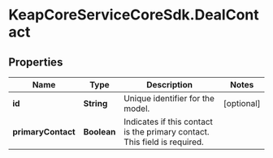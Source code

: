 # KeapCoreServiceCoreSdk.DealContact

## Properties

Name | Type | Description | Notes
------------ | ------------- | ------------- | -------------
**id** | **String** | Unique identifier for the model. | [optional] 
**primaryContact** | **Boolean** | Indicates if this contact is the primary contact. This field is required. | 



